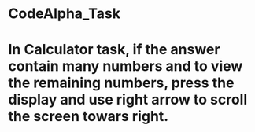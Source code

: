 # CodeAlpha_Task
# In Calculator task, if the answer contain many numbers and to view the remaining numbers, press the display and use right arrow to scroll the screen towars right.
